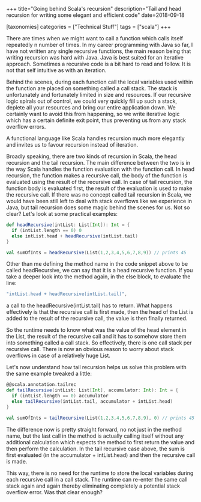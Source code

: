 +++
title="Going behind Scala's recursion"
description="Tail and head recursion for writing some elegant and efficient code"
date=2018-09-18

[taxonomies]
categories = ["Technical Stuff"]
tags = ["scala"]
+++


There are times when we might want to call a function which calls itself repeatedly n number of times. In my career programming with Java so far, I have 
not written any single recursive functions, the main reason being that writing recursion was hard with Java. Java is best suited for an iterative approach. 
Sometimes a recursive code is a bit hard to read and follow. It is not that self intuitive as with an iteration.

Behind the scenes, during each function call the local variables used within the function are placed on something called a call stack. The stack is 
unfortunately and fortunately limited in size and resources. If our recursive logic spirals out of control, we could very quickly fill up such a stack,
deplete all your resources and bring our entire application down. We certainly want to avoid this from happening, so we write iterative logic which has a 
certain definite exit point, thus preventing us from any stack overflow errors.

A functional language like Scala handles recursion much more elegantly and invites us to favour recursion instead of iteration.

Broadly speaking, there are two kinds of recursion in Scala, the head recursion and the tail recursion. The main difference between the two is in the way 
Scala handles the function evaluation with the function call. In head recursion, the function makes a recursive call, the body of the function is evaluated 
using the result of the recursive call. In case of tail recursion, the function body is evaluated first, the result of the evaluation is used to make the 
recursive call. If there was no concept called tail recursion in Scala, we would have been still left to deal with stack overflows like we experience in 
Java, but tail recursion does some magic behind the scenes for us. Not so clear? Let's look at some practical examples:

```scala
def headRecursive(intList: List[Int]): Int = {
  if (intList.length == 0) 0
  else intList.head + headRecursive(intList.tail)
}

val sumOfInts = headRecursive(List(1,2,3,4,5,6,7,8,9)) // prints 45
```

Other than me defining the method name in the code snippet above to be called headRecursive, we can say that it is a head recursive function. If you take a 
deeper look into the method again, in the else block, to evaluate the line:

```scala
"intList.head + headRecursive(intList.tail)", 
```

a call to the headRecursive(intList.tail) has to return. What happens effectively is that the recursive call is first made, then the head of the List is 
added to the result of the recursive call, the value is then finally returned.

So the runtime needs to know what was the value of the head element in the List, the result of the recursive call and it has to somehow store them into 
something called a call stack. So effectively, there is one call stack per recursive call. There is now an obvious reason to worry about stack overflows 
in case of a relatively huge List.

Let's now understand how tail recursion helps us solve this problem with the same example tweaked a little:

```scala
@@scala.annotation.tailrec
def tailRecursive(intList: List[Int], accumulator: Int): Int = {
  if (intList.length == 0) accumulator
  else tailRecursive(intList.tail, accumulator + intList.head)
}

val sumOfInts = tailRecursive(List(1,2,3,4,5,6,7,8,9), 0) // prints 45
```

The difference now is pretty straight forward, no not just in the method name, but the last call in the method is actually calling itself without any 
additional calculation which expects the method to first return the value and then perform the calculation. In the tail recursive case above, the sum is 
first evaluated (in the accumulator + intList.head) and then the recursive call is made.

This way, there is no need for the runtime to store the local variables during each recursive call in a call stack. The runtime can re-enter the same call 
stack again and again thereby eliminating completely a potential stack overflow error. Was that clear enough?